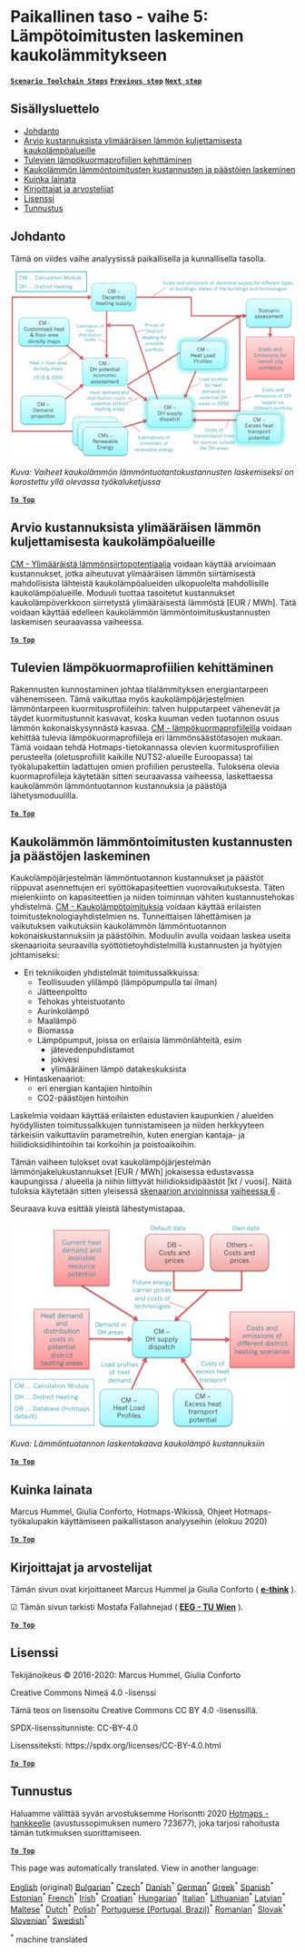 <h1><a class="anchor" id="local-level---step-5--calculation-of-costs-of-heat-supply-to-district-heating" href="#local-level---step-5--calculation-of-costs-of-heat-supply-to-district-heating"><i class="fa fa-link"></i></a>Paikallinen taso - vaihe 5: Lämpötoimitusten laskeminen kaukolämmitykseen</h1><p> <a href="guide-local-and-municipal-levels#the-hotmaps-scenario-toolchain-different-steps"><strong><code>Scenario Toolchain Steps</code></strong></a> <a href="step-4-calculation-of-district-heating-distribution-costs"><strong><code>Previous step</code></strong></a> <a href="step-6-assessment-of-scenarios-for-entire-heat-demand-and-supply-for-the-selected-area"><strong><code>Next step</code></strong></a></p><h2><a class="anchor" id="table-of-contents" href="#table-of-contents"><i class="fa fa-link"></i></a> Sisällysluettelo</h2><ul><li> <a href="#introduction">Johdanto</a></li><li> <a href="#estimation-of-costs-for-the-transport-of-excess-heat-to-district-heating-areas">Arvio kustannuksista ylimääräisen lämmön kuljettamisesta kaukolämpöalueille</a></li><li> <a href="#development-of-future-heat-load-profiles">Tulevien lämpökuormaprofiilien kehittäminen</a></li><li> <a href="#calculation-of-costs-and-emissions-of-heat-supply-in-district-heating">Kaukolämmön lämmöntoimitusten kustannusten ja päästöjen laskeminen</a></li><li> <a href="#how-to-cite">Kuinka lainata</a></li><li> <a href="#authors-and-reviewers">Kirjoittajat ja arvostelijat</a></li><li> <a href="#license">Lisenssi</a></li><li> <a href="#acknowledgement">Tunnustus</a></li></ul><h2><a class="anchor" id="introduction" href="#introduction"><i class="fa fa-link"></i></a> Johdanto</h2><p> Tämä on viides vaihe analyysissä paikallisella ja kunnallisella tasolla.</p><img src="/en/Step-5-Calculation-of-costs-of-heat-supply-to-district-heating/Hotmaps_Local_Toolchain_Step_5final.png"/><p> <em>Kuva: Vaiheet kaukolämmön lämmöntuotantokustannusten laskemiseksi on korostettu yllä olevassa työkaluketjussa</em></p><p><ins> <code><strong><a href="#table-of-contents">To Top</a></strong></code></ins></p><h2><a class="anchor" id="estimation-of-costs-for-the-transport-of-excess-heat-to-district-heating-areas" href="#estimation-of-costs-for-the-transport-of-excess-heat-to-district-heating-areas"><i class="fa fa-link"></i></a> Arvio kustannuksista ylimääräisen lämmön kuljettamisesta kaukolämpöalueille</h2><p> <a href="https://wiki.hotmaps.eu/en/CM-Excess-heat-transport-potential">CM - Ylimääräistä lämmönsiirtopotentiaalia</a> voidaan käyttää arvioimaan kustannukset, jotka aiheutuvat ylimääräisen lämmön siirtämisestä mahdollisista lähteistä kaukolämpöalueiden ulkopuolelta mahdollisille kaukolämpöalueille. Moduuli tuottaa tasoitetut kustannukset kaukolämpöverkkoon siirretystä ylimääräisestä lämmöstä [EUR / MWh]. Tätä voidaan käyttää edelleen kaukolämmön lämmöntoimituskustannusten laskemisen seuraavassa vaiheessa.</p><p><ins> <code><strong><a href="#table-of-contents">To Top</a></strong></code></ins></p><h2><a class="anchor" id="development-of-future-heat-load-profiles" href="#development-of-future-heat-load-profiles"><i class="fa fa-link"></i></a> Tulevien lämpökuormaprofiilien kehittäminen</h2><p> Rakennusten kunnostaminen johtaa tilalämmityksen energiantarpeen vähenemiseen. Tämä vaikuttaa myös kaukolämpöjärjestelmien lämmöntarpeen kuormitusprofiileihin: talven huipputarpeet vähenevät ja täydet kuormitustunnit kasvavat, koska kuuman veden tuotannon osuus lämmön kokonaiskysynnästä kasvaa. <a href="https://wiki.hotmaps.eu/en/CM-Heat-load-profiles">CM - lämpökuormaprofiileilla</a> voidaan kehittää tulevia lämpökuormaprofiileja eri lämmönsäästötasojen mukaan. Tämä voidaan tehdä Hotmaps-tietokannassa olevien kuormitusprofiilien perusteella (oletusprofiilit kaikille NUTS2-alueille Euroopassa) tai työkalupakettiin ladattujen omien profiilien perusteella. Tuloksena olevia kuormaprofiileja käytetään sitten seuraavassa vaiheessa, laskettaessa kaukolämmön lämmöntuotannon kustannuksia ja päästöjä lähetysmoduulilla.</p><p><ins> <code><strong><a href="#table-of-contents">To Top</a></strong></code></ins></p><h2><a class="anchor" id="calculation-of-costs-and-emissions-of-heat-supply-in-district-heating" href="#calculation-of-costs-and-emissions-of-heat-supply-in-district-heating"><i class="fa fa-link"></i></a> Kaukolämmön lämmöntoimitusten kustannusten ja päästöjen laskeminen</h2><p> Kaukolämpöjärjestelmän lämmöntuotannon kustannukset ja päästöt riippuvat asennettujen eri syöttökapasiteettien vuorovaikutuksesta. Täten mielenkiinto on kapasiteettien ja niiden toiminnan vähiten kustannustehokas yhdistelmä. <a href="https://wiki.hotmaps.eu/en/CM-District-heating-supply-dispatch">CM - Kaukolämpötoimituksia</a> voidaan käyttää erilaisten toimitusteknologiayhdistelmien ns. Tunneittaisen lähettämisen ja vaikutuksen vaikutuksiin kaukolämmön lämmöntuotannon kokonaiskustannuksiin ja päästöihin. Moduulin avulla voidaan laskea useita skenaarioita seuraavilla syöttötietoyhdistelmillä kustannusten ja hyötyjen johtamiseksi:</p><ul><li> Eri tekniikoiden yhdistelmät toimitussalkkuissa:<ul><li> Teollisuuden ylilämpö (lämpöpumpulla tai ilman)</li><li> Jätteenpoltto</li><li> Tehokas yhteistuotanto</li><li> Aurinkolämpö</li><li> Maalämpö</li><li> Biomassa</li><li> Lämpöpumput, joissa on erilaisia lämmönlähteitä, esim<ul><li> jätevedenpuhdistamot</li><li> jokivesi</li><li> ylimääräinen lämpö datakeskuksista</li></ul></li></ul></li><li> Hintaskenaariot:<ul><li> eri energian kantajien hintoihin</li><li> CO2-päästöjen hintoihin</li></ul></li></ul><p> Laskelmia voidaan käyttää erilaisten edustavien kaupunkien / alueiden hyödyllisten toimitussalkkujen tunnistamiseen ja niiden herkkyyteen tärkeisiin vaikuttaviin parametreihin, kuten energian kantaja- ja hiilidioksidihintoihin tai korkoihin ja poistoaikoihin.</p><p> Tämän vaiheen tulokset ovat kaukolämpöjärjestelmän lämmönjakelukustannukset [EUR / MWh] jokaisessa edustavassa kaupungissa / alueella ja niihin liittyvät hiilidioksidipäästöt [kt / vuosi]. Näitä tuloksia käytetään sitten yleisessä <a href="https://wiki.hotmaps.eu/en/CM-Scenario-assessment">skenaarion arvioinnissa</a> <a href="https://wiki.hotmaps.eu/en/Step-6-Assessment-of-scenarios-for-entire-heat-demand-and-supply-for-the-selected-area">vaiheessa 6</a> .</p><p> Seuraava kuva esittää yleistä lähestymistapaa.</p><img src="/en/Step-5-Calculation-of-costs-of-heat-supply-to-district-heating/Wiki-local-detailed-Step-5final.png"/><p> <em>Kuva: Lämmöntuotannon laskentakaava kaukolämpö kustannuksiin</em></p><p><ins> <code><strong><a href="#table-of-contents">To Top</a></strong></code></ins></p><h2><a class="anchor" id="how-to-cite" href="#how-to-cite"><i class="fa fa-link"></i></a> Kuinka lainata</h2><p> Marcus Hummel, Giulia Conforto, Hotmaps-Wikissä, Ohjeet Hotmaps-työkalupakin käyttämiseen paikallistason analyyseihin (elokuu 2020)</p><p><ins> <code><strong><a href="#table-of-contents">To Top</a></strong></code></ins></p><h2><a class="anchor" id="authors-and-reviewers" href="#authors-and-reviewers"><i class="fa fa-link"></i></a> Kirjoittajat ja arvostelijat</h2><p> Tämän sivun ovat kirjoittaneet Marcus Hummel ja Giulia Conforto ( <strong><a href="https://e-think.ac.at">e-think</a></strong> ).</p><p> ☑ Tämän sivun tarkisti Mostafa Fallahnejad ( <strong><a href="https://eeg.tuwien.ac.at/">EEG - TU Wien</a></strong> ).</p><p> <a href="#table-of-contents"><strong><code>To Top</code></strong></a></p><h2><a class="anchor" id="license" href="#license"><i class="fa fa-link"></i></a> Lisenssi</h2><p> Tekijänoikeus © 2016-2020: Marcus Hummel, Giulia Conforto</p><p> Creative Commons Nimeä 4.0 -lisenssi</p><p> Tämä teos on lisensoitu Creative Commons CC BY 4.0 -lisenssillä.</p><p> SPDX-lisenssitunniste: CC-BY-4.0</p><p> Lisenssiteksti: https://spdx.org/licenses/CC-BY-4.0.html</p><p> <a href="#table-of-contents"><strong><code>To Top</code></strong></a></p><h2><a class="anchor" id="acknowledgement" href="#acknowledgement"><i class="fa fa-link"></i></a> Tunnustus</h2><p> Haluamme välittää syvän arvostuksemme Horisontti 2020 <a href="https://www.hotmaps-project.eu">Hotmaps -hankkeelle</a> (avustussopimuksen numero 723677), joka tarjosi rahoitusta tämän tutkimuksen suorittamiseen.</p><p><ins> <code><strong><a href="#table-of-contents">To Top</a></strong></code></ins></p>
<!--- THIS IS A SUPER UNIQUE IDENTIFIER -->

This page was automatically translated. View in another language:

[English](../en/Step-5-Calculation-of-costs-of-heat-supply-to-district-heating) (original) [Bulgarian](../bg/Step-5-Calculation-of-costs-of-heat-supply-to-district-heating)<sup>\*</sup> [Czech](../cs/Step-5-Calculation-of-costs-of-heat-supply-to-district-heating)<sup>\*</sup> [Danish](../da/Step-5-Calculation-of-costs-of-heat-supply-to-district-heating)<sup>\*</sup> [German](../de/Step-5-Calculation-of-costs-of-heat-supply-to-district-heating)<sup>\*</sup> [Greek](../el/Step-5-Calculation-of-costs-of-heat-supply-to-district-heating)<sup>\*</sup> [Spanish](../es/Step-5-Calculation-of-costs-of-heat-supply-to-district-heating)<sup>\*</sup> [Estonian](../et/Step-5-Calculation-of-costs-of-heat-supply-to-district-heating)<sup>\*</sup>  [French](../fr/Step-5-Calculation-of-costs-of-heat-supply-to-district-heating)<sup>\*</sup> [Irish](../ga/Step-5-Calculation-of-costs-of-heat-supply-to-district-heating)<sup>\*</sup> [Croatian](../hr/Step-5-Calculation-of-costs-of-heat-supply-to-district-heating)<sup>\*</sup> [Hungarian](../hu/Step-5-Calculation-of-costs-of-heat-supply-to-district-heating)<sup>\*</sup> [Italian](../it/Step-5-Calculation-of-costs-of-heat-supply-to-district-heating)<sup>\*</sup> [Lithuanian](../lt/Step-5-Calculation-of-costs-of-heat-supply-to-district-heating)<sup>\*</sup> [Latvian](../lv/Step-5-Calculation-of-costs-of-heat-supply-to-district-heating)<sup>\*</sup> [Maltese](../mt/Step-5-Calculation-of-costs-of-heat-supply-to-district-heating)<sup>\*</sup> [Dutch](../nl/Step-5-Calculation-of-costs-of-heat-supply-to-district-heating)<sup>\*</sup> [Polish](../pl/Step-5-Calculation-of-costs-of-heat-supply-to-district-heating)<sup>\*</sup> [Portuguese (Portugal, Brazil)](../pt/Step-5-Calculation-of-costs-of-heat-supply-to-district-heating)<sup>\*</sup> [Romanian](../ro/Step-5-Calculation-of-costs-of-heat-supply-to-district-heating)<sup>\*</sup> [Slovak](../sk/Step-5-Calculation-of-costs-of-heat-supply-to-district-heating)<sup>\*</sup> [Slovenian](../sl/Step-5-Calculation-of-costs-of-heat-supply-to-district-heating)<sup>\*</sup> [Swedish](../sv/Step-5-Calculation-of-costs-of-heat-supply-to-district-heating)<sup>\*</sup> 

<sup>\*</sup> machine translated
